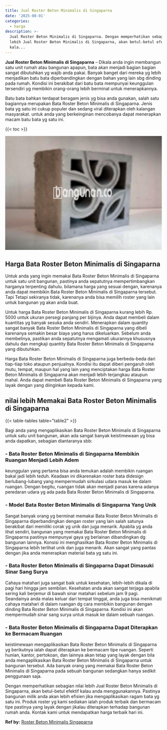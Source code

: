 ```yaml
---
title: Jual Roster Beton Minimalis di Singaparna
date: '2025-08-01'
categories:
  - harga
description: >-
  Jual Roster Beton Minimalis di Singaparna. Dengan memperhatikan sebagian nilai
  lebih Jual Roster Beton Minimalis di Singaparna, akan betul-betul efektif
  kala...
---
```


**Jual Roster Beton Minimalis di Singaparna** – Dikala anda ingin membangun satu unit rumah atau bangunan apapun, bata akan menjadi bagian bagian sangat dibutuhkan yg wajib anda pakai. Banyak banget dari mereka yg lebih menjadikan batu bata diperbandingkan dengan bahan yang lain sbg dinding pada rumah. Kondisi ini berakibat dari batu bata mempunyai keunggulan tersendiri yg membikin orang-orang lebih berminat untuk menerapkannya.

Batu bata bahkan terdapat beragam jenis yg bisa anda gunakan, salah satu bagiannya merupakan Bata Roster Beton Minimalis di Singaparna. Jenis bata yg satu ini cukup populer dan sedang viral diterapkan oleh kalangan masyarakat. untuk anda yang berkeinginan mencobanya dapat menerapkan macam batu bata yg satu ini.

{{< toc >}}

![Jual Roster Beton Minimalis di Singaparna](/images/bata-roster-minimalis-16.png)

## Harga Bata Roster Beton Minimalis di Singaparna

Untuk anda yang ingin memakai Bata Roster Beton Minimalis di Singaparna untuk satu unit bangunan, pastinya anda sepatutnya mempertimbangkan harganya terpenting dahulu. bilamana harga yang sesuai dengan, karenanya anda dapat membikin Bata Roster Beton Minimalis di Singaparna tersebut. Tapi Tetapi sekiranya tidak, karenanya anda bisa memilih roster yang lain untuk bangunan yg akan anda buat.

Untuk harga Bata Roster Beton Minimalis di Singaparna kurang lebih Rp. 5000 untuk ukuran persegi panjang per bijinya. Anda dapat membeli dalam kuantitas yg banyak sesuka anda sendiri. Menerapkan dalam quantity sangat banyak Bata Roster Beton Minimalis di Singaparna yang dibeli karenanya semakin besar biaya yang harus dikeluarkan. Sebelum anda membelinya, pastikan anda sepatutnya mengamati ukurannya khususnya dahulu dan mengkaji quantity Bata Roster Beton Minimalis di Singaparna yang dibutuhkan.

Harga Bata Roster Beton Minimalis di Singaparna juga berbeda-beda dari tiap-tiap toko ataupun penjualnya. Kondisi itu dapat diberi pengaruh oleh mutu, tempat, maupun hal yang lain yang menciptakan harga Bata Roster Beton Minimalis di Singaparna akan menjadi lebih terjangkau ataupun mahal. Anda dapat membeli Bata Roster Beton Minimalis di Singaparna yang layak dengan yang diinginkan kepada kami.

## nilai lebih Memakai Bata Roster Beton Minimalis di Singaparna

{{< table-tables table="table2" >}}

Bagi anda yang mengaplikasikan Bata Roster Beton Minimalis di Singaparna untuk satu unit bangunan, akan ada sangat banyak keistimewaan yg bisa anda dapatkan, sebagian diantaranya sbb:

### \- Bata Roster Beton Minimalis di Singaparna Membikin Ruangan Menjadi Lebih Adem

keunggulan yang pertama bisa anda temukan adalah membikin ruangan bakal jadi lebih teduh. Keadaan ini dikarenakan roster bata didesign berlubang-lubang yang mempermudah sirkulasi udara masuk ke dalam ruangan. Dengan begitu, ruangan tidak akan menjadi panas karena adanya peredaran udara yg ada pada Bata Roster Beton Minimalis di Singaparna.

### \- Model Bata Roster Beton Minimalis di Singaparna Yang Unik

Sangat banyak orang yg berminat memakai Bata Roster Beton Minimalis di Singaparna diperbandingkan dengan roster yang lain salah satunya berakibat dari memiliki corak yg unik dan juga menarik. Apabila yg anda lihat sendiri, bangunan yang memakai Bata Roster Beton Minimalis di Singaparna pastinya mempunyai gaya yg berlainan dibandingkan dg bangunan lainnya. Konsisi ini menghasilkan Bata Roster Beton Minimalis di Singaparna lebih terlihat unik dan juga menarik. Akan sangat yang pantas dengan jika anda menerapkan material bata yg satu ini.

### \- Bata Roster Beton Minimalis di Singaparna Dapat Dimasuki Sinar Sang Surya

Cahaya matahari juga sangat baik untuk kesehatan, lebih-lebih dikala di pagi hari hingga jam sembilan. Kesehatan anda akan sangat terjaga apabila sering kali berjemur di bawah sinar matahari sebelum jam 9 pagi. Seandainya anda malas keluar dari tempat tinggal, anda juga bisa menikmati cahaya matahari di dalam ruangan dg cara membikin bangunan dengan dinding Bata Roster Beton Minimalis di Singaparna. Kondisi ini akan mempermudah sinar sang surya untuk masuk ke dalam sebuah ruangan.

### \- Bata Roster Beton Minimalis di Singaparna Dapat Diterapkan ke Bermacam Ruangan

keistimewaan mengaplikasikan Bata Roster Beton Minimalis di Singaparna yg berikutnya ialah dapat diterapkan ke bermacam tipe ruangan. Seperti hunian, kantor, pertokoan, dan lainnya akan tetap yang layak dengan bila anda mengaplikasikan Bata Roster Beton Minimalis di Singaparna untuk bangunan tersebut. Ada banyak orang yang memakai Bata Roster Beton Minimalis di Singaparna pada sebuah bangunan sedangkan hanya sedikit penggunaan saja.

Dengan memperhatikan sebagian nilai lebih Jual Roster Beton Minimalis di Singaparna, akan betul-betul efektif kalau anda menggunakannya. Pastinya bangunan milik anda akan lebih efisien jika mengaplikasikan ragam bata yg satu ini. Produk roster yg kami sediakan ialah produk terbaik dan bermacam tipe pastinya yang layak dengan jikalau diterapkan terhadap bangunan rumah anda. Kontak kami untuk mendapatkan harga terbaik hari ini.

**Ref by:** [Roster Beton Minimalis Singaparna](https://id.wikipedia.org/wiki/Roster)
